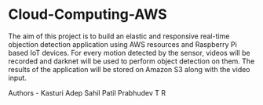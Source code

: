 # Cloud-Computing-AWS

The aim of this project is to build an elastic and responsive real-time objection detection application using AWS resources and Raspberry Pi based IoT devices. 
For every motion detected by the sensor, videos will be recorded and darknet will be used to perform object detection on them. The results of the application will be stored on Amazon S3 along with the video input.

Authors -
Kasturi Adep
Sahil Patil
Prabhudev T R
